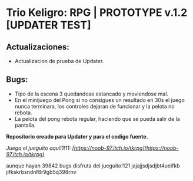 # Trio Keligro: RPG | PROTOTYPE v.1.2 [UPDATER TEST]
## Actualizaciones:
* Actualizacion de prueba de Updater.
## Bugs:
*  Tipo de la escena 3 quedandose estancado y moviendose mal.
* En el minijuego del Pong si no consigues un resultado en 30s el juego nunca terminara, los controles dejaran de funcionar y la pelota no rebota.
* La pelota del pong rebota regular, haciendo que se pueda salir de la pantalla.

**Repositorio creado para Updater y para el codigo fuente.**

*Juega el jueguito aqui!1!11: [https://noob-97.itch.io/tkrpg](https://noob-97.itch.io/tkrpg)*

aunque hayan 39842 bugs disfruta del jueguito!121 jajajjsdjsdjbt4ueifkb jifkskrbsndnf8r9gb5q398rnv
